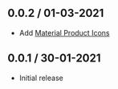 ## 0.0.2 / 01-03-2021

- Add [Material Product Icons](https://marketplace.visualstudio.com/items?itemName=pkief.material-product-icons)

## 0.0.1 / 30-01-2021

- Initial release
